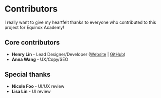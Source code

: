 # Contributors

I really want to give my heartfelt thanks to everyone who contributed to this project for Equinox Academy!

## Core contributors

- **Henry Lin** - Lead Designer/Developer ([Website](https://henrylin.io) | [GitHub](https://github.com/henrylin03/))
- **Anna Wang** - UX/Copy/SEO

## Special thanks

- **Nicole Foo** - UI/UX review
- **Lisa Lin** - UI review
